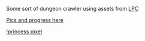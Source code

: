 Some sort of dungeon crawler using assets from [LPC](https://opengameart.org/content/liberated-pixel-cup-lpc-base-assets-sprites-map-tiles)

[Pics and progress here](https://goo.gl/photos/HhCV1R9P9C4usTf16)

[!princess pixel](https://github.com/b38tn1k/fantasy/blob/master/assets/spriteTextures/princess.png)

